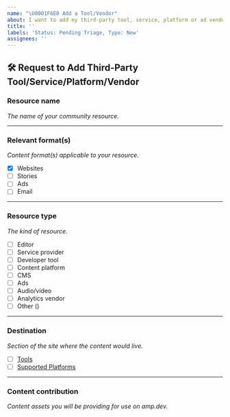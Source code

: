 ```yaml
---
name: "\U0001F6E0 Add a Tool/Vendor"
about: I want to add my third-party tool, service, platform or ad vendor to amp.dev
title: ''
labels: 'Status: Pending Triage, Type: New'
assignees: ''
---
```


<!--
Thank you for wanting to add a community resource to amp.dev.

Please replace the ✍️ HTML comments with your clear and concise responses.
-->

## 🛠️ Request to Add Third-Party Tool/Service/Platform/Vendor

### Resource name

*The name of your community resource.*

<!-- ✍️ -->

---

### Relevant format(s)

*Content format(s) applicable to your resource.*

<!-- ✍️ Use an [X] to mark your selection(s) below. -->

* [X] Websites
* [ ] Stories
* [ ] Ads
* [ ] Email

---

### Resource type

*The kind of resource.*

<!-- ✍️ Use an [X] to mark your selection(s) below. -->

* [ ] Editor
* [ ] Service provider
* [ ] Developer tool
* [ ] Content platform
* [ ] CMS
* [ ] Ads
* [ ] Audio/video
* [ ] Analytics vendor
* [ ] Other (<!-- ✍️ Please specify if chosen -->)

---

### Destination

*Section of the site where the content would live.*

<!-- ✍️ Use an [X] to mark your selection below. -->

* [ ] [Tools](https://amp.dev/documentation/tools)
* [ ] [Supported Platforms](https://amp.dev/support/faq/platform-and-vendor-partners)

---

### Content contribution

*Content assets you will be providing for use on amp.dev.*

<!--
If you chose "Tools" above,
please provide an image (min. 800x400 pixels) to appear on the Tools page, as
well as a short description (max. 100 characters).

* Tools page URL: https://amp.dev/documentation/tools

If you chose "Tools" above,If you chose "Supported Platforms" above,
please provide link(s) to your documentation page(s) on your domain. For ads,
the configuration page located in the `ads` folder of the `amphtml` repository.

* `ads` folder URL: https://github.com/ampproject/amphtml/tree/master/ads
-->

<!-- ✍️ -->

